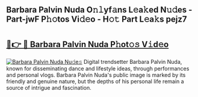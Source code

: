 ## Barbara Palvin Nuda O𝚗𝚕yf𝚊ns L𝚎a𝚔ed N𝚞𝚍es - Part-jwF P𝚑𝚘tos Vi𝚍𝚎o - H𝚘𝚝 Part L𝚎a𝚔s pejz7

# <h2><a href="http://kf1ctn.oniu.top/?m=Barbara+Palvin+Nuda">🔗👉 🔴 Barbara Palvin Nuda P𝚑ot𝚘𝚜 V𝚒d𝚎o</a></h2>

[![Barbara Palvin Nuda Nu𝚍e𝚜](https://i.imgur.com/0qMVB7G.gif)](http://kf1ctn.oniu.top/?m=Barbara+Palvin+Nuda)
Digital trendsetter Barbara Palvin Nuda, known for disseminating dance and lifestyle ideas, through performances and personal vlogs. Barbara Palvin Nuda's public image is marked by its friendly and genuine nature, but the depths of his personal life remain a source of intrigue and fascination.  

